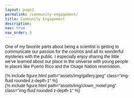 ```yaml
---
layout: page2
permalink: /community-engagement/
title: Community Engagement
description:
nav: true
nav_order: 3
---
```


One of my favorite parts about being a scientist is getting to communicate our passion for the cosmos and all its wonderful mysteries with the public. I especially enjoy sharing the little we've learned about our place in the universe with young people in places like Puerto Rico and the Osage Nation reservation. 

<style>
* {
  box-sizing: border-box;
}

body {
  margin: 0;
  font-family: Arial;
}

.header {
  text-align: center;
  padding: 32px;
}

/* Create two equal columns that floats next to each other */
.column {
  float: left;
  width: 50%;
  padding: 10px;
}

.column img {
  margin-top: 12px;
}

/* Clear floats after the columns */
.row:after {
  content: "";
  display: table;
  clear: both;
}
</style>
<body>


<div class="row mt-3">
    <div class="col-sm mt-3 mt-md-0">
        {% include figure.html path="assets/img/gallery.jpeg" class="img-fluid rounded z-depth-1" %}
    </div>
</div>



<div class="row mt-3">
    <div class="col-sm mt-3 mt-md-0">
        {% include figure.html path="assets/img/clown_motel.png" class="img-fluid rounded z-depth-1" %}
    </div>
</div>
